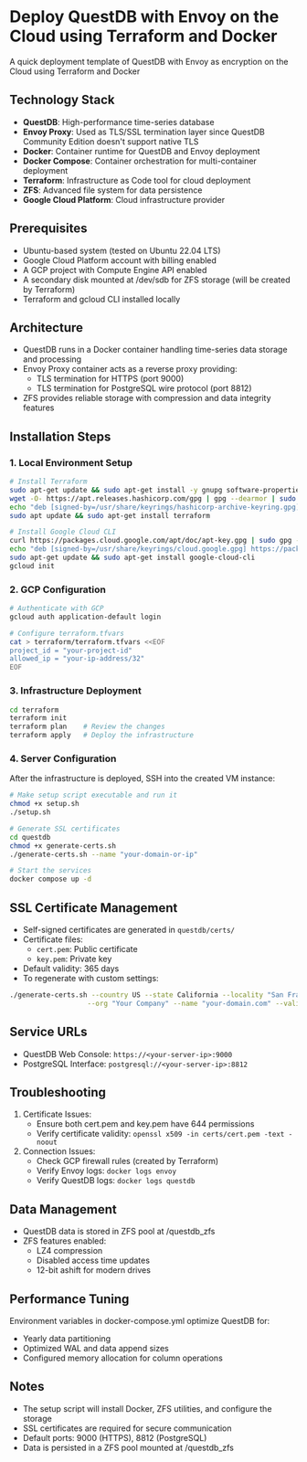 # Deploy QuestDB with Envoy on the Cloud using Terraform and Docker
A quick deployment template of QuestDB with Envoy as encryption on the Cloud using Terraform and Docker

## Technology Stack
- **QuestDB**: High-performance time-series database
- **Envoy Proxy**: Used as TLS/SSL termination layer since QuestDB Community Edition doesn't support native TLS
- **Docker**: Container runtime for QuestDB and Envoy deployment
- **Docker Compose**: Container orchestration for multi-container deployment
- **Terraform**: Infrastructure as Code tool for cloud deployment
- **ZFS**: Advanced file system for data persistence
- **Google Cloud Platform**: Cloud infrastructure provider

## Prerequisites
- Ubuntu-based system (tested on Ubuntu 22.04 LTS)
- Google Cloud Platform account with billing enabled
- A GCP project with Compute Engine API enabled
- A secondary disk mounted at /dev/sdb for ZFS storage (will be created by Terraform)
- Terraform and gcloud CLI installed locally

## Architecture
- QuestDB runs in a Docker container handling time-series data storage and processing
- Envoy Proxy container acts as a reverse proxy providing:
  - TLS termination for HTTPS (port 9000)
  - TLS termination for PostgreSQL wire protocol (port 8812)
- ZFS provides reliable storage with compression and data integrity features

## Installation Steps

### 1. Local Environment Setup
```bash
# Install Terraform
sudo apt-get update && sudo apt-get install -y gnupg software-properties-common
wget -O- https://apt.releases.hashicorp.com/gpg | gpg --dearmor | sudo tee /usr/share/keyrings/hashicorp-archive-keyring.gpg
echo "deb [signed-by=/usr/share/keyrings/hashicorp-archive-keyring.gpg] https://apt.releases.hashicorp.com $(lsb_release -cs) main" | sudo tee /etc/apt/sources.list.d/hashicorp.list
sudo apt update && sudo apt-get install terraform

# Install Google Cloud CLI
curl https://packages.cloud.google.com/apt/doc/apt-key.gpg | sudo gpg --dearmor -o /usr/share/keyrings/cloud.google.gpg
echo "deb [signed-by=/usr/share/keyrings/cloud.google.gpg] https://packages.cloud.google.com/apt cloud-sdk main" | sudo tee -a /etc/apt/sources.list.d/google-cloud-sdk.list
sudo apt-get update && sudo apt-get install google-cloud-cli
gcloud init
```

### 2. GCP Configuration
```bash
# Authenticate with GCP
gcloud auth application-default login

# Configure terraform.tfvars
cat > terraform/terraform.tfvars <<EOF
project_id = "your-project-id"
allowed_ip = "your-ip-address/32"
EOF
```

### 3. Infrastructure Deployment
```bash
cd terraform
terraform init
terraform plan    # Review the changes
terraform apply   # Deploy the infrastructure
```

### 4. Server Configuration
After the infrastructure is deployed, SSH into the created VM instance:
```bash
# Make setup script executable and run it
chmod +x setup.sh
./setup.sh

# Generate SSL certificates
cd questdb
chmod +x generate-certs.sh
./generate-certs.sh --name "your-domain-or-ip"

# Start the services
docker compose up -d
```

## SSL Certificate Management
- Self-signed certificates are generated in `questdb/certs/`
- Certificate files:
  - `cert.pem`: Public certificate
  - `key.pem`: Private key
- Default validity: 365 days
- To regenerate with custom settings:
```bash
./generate-certs.sh --country US --state California --locality "San Francisco" \
                   --org "Your Company" --name "your-domain.com" --valid 730
```

## Service URLs
- QuestDB Web Console: `https://<your-server-ip>:9000`
- PostgreSQL Interface: `postgresql://<your-server-ip>:8812`

## Troubleshooting
1. Certificate Issues:
   - Ensure both cert.pem and key.pem have 644 permissions
   - Verify certificate validity: `openssl x509 -in certs/cert.pem -text -noout`
2. Connection Issues:
   - Check GCP firewall rules (created by Terraform)
   - Verify Envoy logs: `docker logs envoy`
   - Verify QuestDB logs: `docker logs questdb`

## Data Management
- QuestDB data is stored in ZFS pool at /questdb_zfs
- ZFS features enabled:
  - LZ4 compression
  - Disabled access time updates
  - 12-bit ashift for modern drives

## Performance Tuning
Environment variables in docker-compose.yml optimize QuestDB for:
- Yearly data partitioning
- Optimized WAL and data append sizes
- Configured memory allocation for column operations

## Notes
- The setup script will install Docker, ZFS utilities, and configure the storage
- SSL certificates are required for secure communication
- Default ports: 9000 (HTTPS), 8812 (PostgreSQL)
- Data is persisted in a ZFS pool mounted at /questdb_zfs
